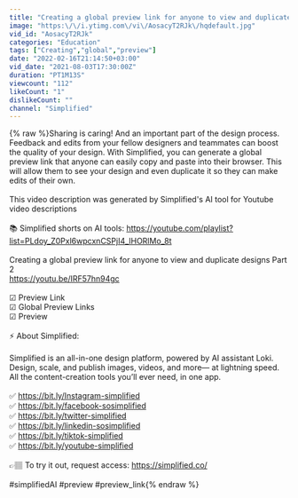 ```yaml
---
title: "Creating a global preview link for anyone to view and duplicate designs Part 1"
image: "https:\/\/i.ytimg.com\/vi\/AosacyT2RJk\/hqdefault.jpg"
vid_id: "AosacyT2RJk"
categories: "Education"
tags: ["Creating","global","preview"]
date: "2022-02-16T21:14:50+03:00"
vid_date: "2021-08-03T17:30:00Z"
duration: "PT1M13S"
viewcount: "112"
likeCount: "1"
dislikeCount: ""
channel: "Simplified"
---
```

{% raw %}Sharing is caring! And an important part of the design process. Feedback and edits from your fellow designers and teammates can boost the quality of your design. With Simplified, you can generate a global preview link that anyone can easily copy and paste into their browser. This will allow them to see your design and even duplicate it so they can make edits of their own. <br /><br />This video description was generated by Simplified's AI tool for Youtube video descriptions<br /><br />📚 Simplified shorts on AI tools: <a rel="nofollow" target="blank" href="https://youtube.com/playlist?list=PLdoy_Z0Pxl6wpcxnCSPjI4_lHORlMo_8t">https://youtube.com/playlist?list=PLdoy_Z0Pxl6wpcxnCSPjI4_lHORlMo_8t</a><br /><br />Creating a global preview link for anyone to view and duplicate designs Part 2<br /><a rel="nofollow" target="blank" href="https://youtu.be/IRF57hn94gc">https://youtu.be/IRF57hn94gc</a><br /><br />☑ Preview Link<br />☑ Global Preview Links<br />☑ Preview<br /><br />⚡️ About Simplified:<br /><br />Simplified is an all-in-one design platform, powered by AI assistant Loki. Design, scale, and publish images, videos, and more— at lightning speed. All the content-creation tools you’ll ever need, in one app.<br /><br />✅  <a rel="nofollow" target="blank" href="https://bit.ly/Instagram-simplified">https://bit.ly/Instagram-simplified</a><br />✅  <a rel="nofollow" target="blank" href="https://bit.ly/facebook-sosimplified">https://bit.ly/facebook-sosimplified</a><br />✅  <a rel="nofollow" target="blank" href="https://bit.ly/twitter-simplified">https://bit.ly/twitter-simplified</a><br />✅  <a rel="nofollow" target="blank" href="https://bit.ly/linkedin-sosimplified">https://bit.ly/linkedin-sosimplified</a><br />✅  <a rel="nofollow" target="blank" href="https://bit.ly/tiktok-simplified">https://bit.ly/tiktok-simplified</a><br />✅  <a rel="nofollow" target="blank" href="https://bit.ly/youtube-simplified">https://bit.ly/youtube-simplified</a><br /><br />👉🏽  To try it out, request access: <a rel="nofollow" target="blank" href="https://simplified.co/">https://simplified.co/</a><br /><br />#simplifiedAI #preview #preview_link{% endraw %}
